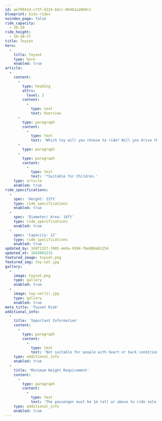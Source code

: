 ```yaml
---
id: aef9941d-cf3f-4224-bdcc-0b4b1a2869cc
blueprint: kids-rides
noindex_page: false
ride_capacity:
  - 10-20
ride_height:
  - 10-50-ft
title: Toyset
hero:
  -
    title: Toyset
    type: hero
    enabled: true
article:
  -
    content:
      -
        type: heading
        attrs:
          level: 3
        content:
          -
            type: text
            text: Overview
      -
        type: paragraph
        content:
          -
            type: text
            text: 'Which toy will you choose to ride? Will you drive the bus or saddle up on a horse there''s so much choice on this one.'
      -
        type: paragraph
      -
        type: paragraph
        content:
          -
            type: text
            text: '*Suitable for Children.'
    type: article
    enabled: true
ride_specifications:
  -
    spec: 'Height: 12ft'
    type: ride_specifications
    enabled: true
  -
    spec: 'Diameter/ Area: 18ft'
    type: ride_specifications
    enabled: true
  -
    spec: 'Capacity: 12'
    type: ride_specifications
    enabled: true
updated_by: 169f1327-7085-4e9a-9104-f6e806ab1254
updated_at: 1643891215
featured_image: toyset.png
featured_img: toy-set.jpg
gallery:
  -
    image: toyset.png
    type: gallery
    enabled: true
  -
    image: toy-set(1).jpg
    type: gallery
    enabled: true
meta_title: 'Toyset Ride'
additional_info:
  -
    title: 'Important Information'
    content:
      -
        type: paragraph
        content:
          -
            type: text
            text: 'Not suitable for people with heart or back conditions or of a nervous disposition should avoid riding. Other medical conditions that may preclude riding include pregnancy, recent surgery, broken bones, or neck problems.'
    type: additional_info
    enabled: true
  -
    title: 'Minimum Height Requirement'
    content:
      -
        type: paragraph
        content:
          -
            type: text
            text: 'The passenger must be 1m tall or above to ride solo, if under this measurement they must be accompanied by an adult.'
    type: additional_info
    enabled: true
---
```

